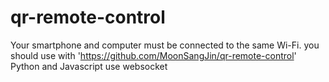 # qr-remote-control
Your smartphone and computer must be connected to the same Wi-Fi.
you should use with 'https://github.com/MoonSangJin/qr-remote-control' Python and Javascript use websocket

